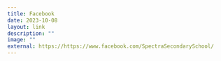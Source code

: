 ```yaml
---
title: Facebook
date: 2023-10-08
layout: link
description: ""
image: ""
external: https://https://www.facebook.com/SpectraSecondarySchool/
---
```

